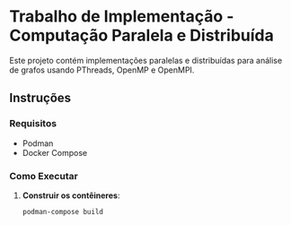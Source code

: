 # Trabalho de Implementação - Computação Paralela e Distribuída

Este projeto contém implementações paralelas e distribuídas para análise de grafos usando PThreads, OpenMP e OpenMPI.

## Instruções

### Requisitos
- Podman
- Docker Compose

### Como Executar

1. **Construir os contêineres**:
   ```bash
   podman-compose build

